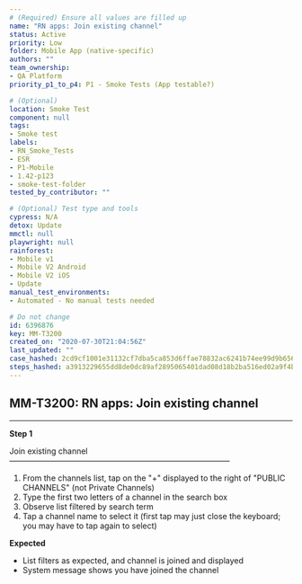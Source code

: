 ```yaml
---
# (Required) Ensure all values are filled up
name: "RN apps: Join existing channel"
status: Active
priority: Low
folder: Mobile App (native-specific)
authors: ""
team_ownership:
- QA Platform
priority_p1_to_p4: P1 - Smoke Tests (App testable?)

# (Optional)
location: Smoke Test
component: null
tags:
- Smoke test
labels:
- RN_Smoke_Tests
- ESR
- P1-Mobile
- 1.42-p123
- smoke-test-folder
tested_by_contributor: ""

# (Optional) Test type and tools
cypress: N/A
detox: Update
mmctl: null
playwright: null
rainforest:
- Mobile v1
- Mobile V2 Android
- Mobile V2 iOS
- Update
manual_test_environments:
- Automated - No manual tests needed

# Do not change
id: 6396876
key: MM-T3200
created_on: "2020-07-30T21:04:56Z"
last_updated: ""
case_hashed: 2cd9cf1001e31132cf7dba5ca853d6ffae78832ac6241b74ee99d9b6564670547fcf639751c4cbe3d0022d18d547ffd4
steps_hashed: a3913229655dd8de0dc89af2895065401dad08d18b2ba516ed02a9f4bc21fe62bed977221b83cfa2349e35548af0beeb
---
```


<!-- (Auto-generated) Based on frontmatter's "key" and "name" -->

## MM-T3200: RN apps: Join existing channel

---

**Step 1**

Join existing channel\
————————————————————————————

1. From the channels list, tap on the "+" displayed to the right of "PUBLIC CHANNELS" (not Private Channels)
2. Type the first two letters of a channel in the search box
3. Observe list filtered by search term
4. Tap a channel name to select it (first tap may just close the keyboard; you may have to tap again to select)

**Expected**

- List filters as expected, and channel is joined and displayed
- System message shows you have joined the channel
